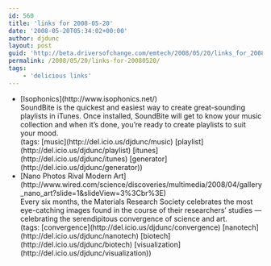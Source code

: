 ```yaml
---
id: 560
title: 'links for 2008-05-20'
date: '2008-05-20T05:34:02+00:00'
author: djdunc
layout: post
guid: 'http://beta.driversofchange.com/emtech/2008/05/20/links_for_20080520/'
permalink: /2008/05/20/links-for-20080520/
tags:
    - 'delicious links'
---
```


- <div class="delicious-link">[Isophonics](http://www.isophonics.net/)</div><div class="delicious-extended">SoundBite is the quickest and easiest way to create great-sounding playlists in iTunes. Once installed, SoundBite will get to know your music collection and when it’s done, you’re ready to create playlists to suit your mood.</div><div class="delicious-tags">(tags: [music](http://del.icio.us/djdunc/music) [playlist](http://del.icio.us/djdunc/playlist) [itunes](http://del.icio.us/djdunc/itunes) [generator](http://del.icio.us/djdunc/generator))</div>
- <div class="delicious-link">[Nano Photos Rival Modern Art](http://www.wired.com/science/discoveries/multimedia/2008/04/gallery_nano_art?slide=1&slideView=3%3Cbr%3E)</div><div class="delicious-extended">Every six months, the Materials Research Society celebrates the most eye-catching images found in the course of their researchers’ studies — celebrating the serendipitous convergence of science and art.</div><div class="delicious-tags">(tags: [convergence](http://del.icio.us/djdunc/convergence) [nanotech](http://del.icio.us/djdunc/nanotech) [biotech](http://del.icio.us/djdunc/biotech) [visualization](http://del.icio.us/djdunc/visualization))</div>